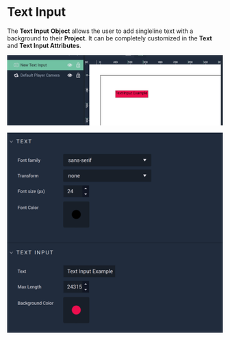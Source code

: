 # Text Input

The **Text Input** **Object** allows the user to add singleline text with a background to their **Project**. It can be completely customized in the **Text** and **Text Input Attributes**.

![Text Input.](../../../.gitbook/assets/textinputexample.png)

![Text Input Attributes.](../../../.gitbook/assets/textinputattributesreal.png)